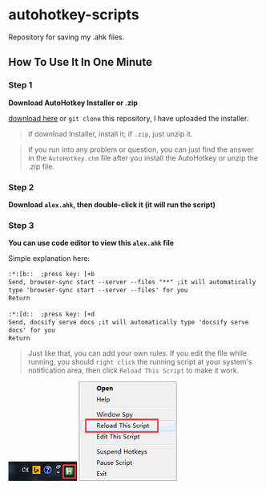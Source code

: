 # autohotkey-scripts
Repository for saving my .ahk files.

## How To Use It In One Minute
### Step 1
**Download AutoHotkey Installer or .zip**

[download here](https://autohotkey.com/download/) or `git clone` this repository, I have uploaded the installer.

> if download Installer, install it; if `.zip`, just unzip it.

> if you run into any problem or question, you can just find the answer in the `AutoHotkey.chm` file after you install the AutoHotkey or unzip the .zip file.

### Step 2
**Download `alex.ahk`, then double-click it (it will run the script)**

### Step 3
**You can use code editor to view this `alex.ahk` file**

Simple explanation here:
```ahk
:*:[b::  ;press key: [+b
Send, browser-sync start --server --files "**" ;it will automatically type 'browser-sync start --server --files' for you
Return

:*:[d::  ;press key: [+d
Send, docsify serve docs ;it will automatically type 'docsify serve docs' for you
Return
```

> Just like that, you can add your own rules. 
> If you edit the file while running, you should `right click` the running script at your system's notification area, then click `Reload This Script` to make it work.

![The running script](./readme/script.png)
![Reload This Script](./readme/contextMenu.png)
